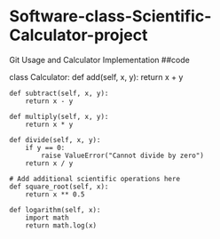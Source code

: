 # Software-class-Scientific-Calculator-project
Git Usage and Calculator Implementation
##code

class Calculator:
    def add(self, x, y):
        return x + y

    def subtract(self, x, y):
        return x - y

    def multiply(self, x, y):
        return x * y

    def divide(self, x, y):
        if y == 0:
            raise ValueError("Cannot divide by zero")
        return x / y

    # Add additional scientific operations here
    def square_root(self, x):
        return x ** 0.5

    def logarithm(self, x):
        import math
        return math.log(x)
